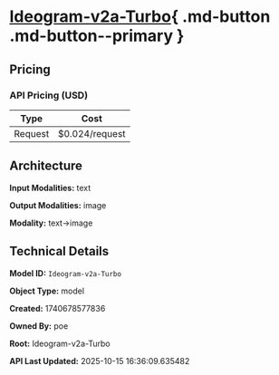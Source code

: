 # [Ideogram-v2a-Turbo](https://poe.com/Ideogram-v2a-Turbo){ .md-button .md-button--primary }

## Pricing

### API Pricing (USD)

| Type | Cost |
|------|------|
| Request | $0.024/request |

## Architecture

**Input Modalities:** text

**Output Modalities:** image

**Modality:** text->image


## Technical Details

**Model ID:** `Ideogram-v2a-Turbo`

**Object Type:** model

**Created:** 1740678577836

**Owned By:** poe

**Root:** Ideogram-v2a-Turbo

**API Last Updated:** 2025-10-15 16:36:09.635482

